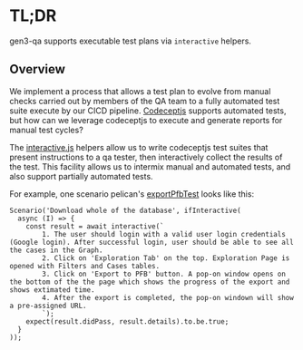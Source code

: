 # TL;DR

gen3-qa supports executable test plans via `interactive` helpers.

## Overview

We implement a process that allows a test plan to evolve from manual checks carried out by members of the QA team to a fully automated test suite execute by our CICD pipeline.  [Codeceptjs](https://codecept.io) supports automated tests, but how can we leverage codeceptjs to execute and generate reports for manual test cycles?

The [interactive.js](../utils/interactive.js) helpers allow us to write codeceptjs test suites that present instructions to a qa tester, then interactively collect the results of the test.  This facility allows us to intermix manual and automated tests, and also support partially automated tests.

For example, one scenario pelican's [exportPfbTest](../suites/pelican/exportPfbTest.js) looks like this:

```
Scenario('Download whole of the database', ifInteractive(
  async (I) => {
    const result = await interactive(`
        1. The user should login with a valid user login credentials (Google login). After successful login, user should be able to see all the cases in the Graph.
        2. Click on 'Exploration Tab' on the top. Exploration Page is opened with Filters and Cases tables.
        3. Click on 'Export to PFB' button. A pop-on window opens on the bottom of the the page which shows the progress of the export and shows extimated time.
        4. After the export is completed, the pop-on windown will show a pre-assigned URL.
        `);
    expect(result.didPass, result.details).to.be.true;
  }
));
```
